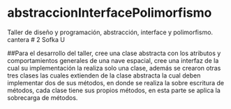 # abstraccionInterfacePolimorfismo
Taller de diseño y programación, abstracción, interface y polimorfismo. cantera # 2 Sofka U

##Para el desarrollo del taller, cree una clase abstracta con los atributos y comportamientos generales de una nave espacial,
cree una interfaz de la cual su implementación la realiza solo una clase, además se crearon otras tres clases las cuales extienden
de la clase abstracta la cual deben implementar dos de sus métodos, en donde se realiza la sobre escritura de métodos, cada clase
tiene sus propios métodos, en esta parte se aplica la sobrecarga de métodos.

